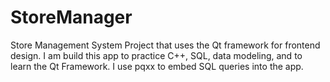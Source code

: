 # StoreManager
Store Management System Project that uses the Qt framework for frontend design. I am build this app to practice C++, SQL, data modeling, and to learn the Qt Framework. I use pqxx to embed SQL queries into the app. 
